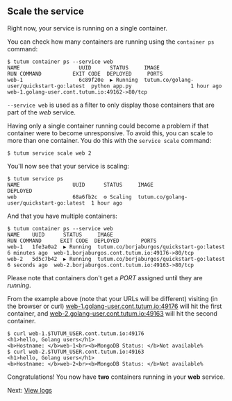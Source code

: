 ## Scale the service

Right now, your service is running on a single container. 

You can check how many containers are running using the `container ps` command:

```
$ tutum container ps --service web
NAME                   UUID      STATUS     IMAGE                                          RUN COMMAND          EXIT CODE  DEPLOYED     PORTS
web-1                  6c89f20e  ▶ Running  tutum.co/golang-user/quickstart-go:latest  python app.py                   1 hour ago   web-1.golang-user.cont.tutum.io:49162->80/tcp
```

`--service web` is used as a filter to only display those containers that are part of the *web* service.

Having only a single container running could become a problem if that container were to become unresponsive. To avoid this, you can scale to more than one container. You do this with the `service scale` command:

```
$ tutum service scale web 2
```

You'll now see that your service is scaling:

```
$ tutum service ps
NAME                 UUID      STATUS     IMAGE                                          DEPLOYED
web                  68a6fb2c  ⚙ Scaling  tutum.co/golang-user/quickstart-go:latest  1 hour ago
```

And that you have multiple containers:

```
$ tutum container ps --service web
NAME    UUID      STATUS     IMAGE                                      RUN COMMAND      EXIT CODE  DEPLOYED       PORTS
web-1   1fe3a0a2  ▶ Running  tutum.co/borjaburgos/quickstart-go:latest                              6 minutes ago  web-1.borjaburgos.cont.tutum.io:49176->80/tcp
web-2   5d5c7b42  ▶ Running  tutum.co/borjaburgos/quickstart-go:latest                              6 seconds ago  web-2.borjaburgos.cont.tutum.io:49163->80/tcp
```

Please note that containers don't get a *PORT* assigned until they are *running*.

From the example above (note that your URLs will be different) visiting (in the browser or curl) [web-1.golang-user.cont.tutum.io:49176](web-1.golang-user.cont.tutum.io:49176) will hit the first container, and [web-2.golang-user.cont.tutum.io:49163](web-2.golang-user.cont.tutum.io:49163) will hit the second container. 

    $ curl web-1.$TUTUM_USER.cont.tutum.io:49176
    <h1>hello, Golang users</h1>
    <b>Hostname: </b>web-1<br><b>MongoDB Status: </b>Not available%
    $ curl web-2.$TUTUM_USER.cont.tutum.io:49163
    <h1>hello, Golang users</h1>
    <b>Hostname: </b>web-2<br><b>MongoDB Status: </b>Not available%

Congratulations! You now have **two** containers running in your **web** service.

Next: [View logs](https://support.tutum.co/support/solutions/articles/5000559796)